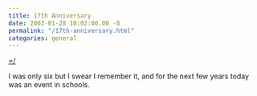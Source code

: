 ```yaml
---
title: 17th Anniversary
date: 2003-01-28 10:02:00.00 -8
permalink: "/17th-anniversary.html"
categories: general
---
```


[=/](http://history.nasa.gov/sts51l.html)

I was only six but I swear I remember it, and for the next few years today was an event in schools.


